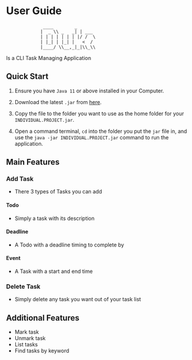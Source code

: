# User Guide
                  ____        _        
                 |  _ \\ _   _| | ___ 
                 | | | | | | | |/ /  \
                 | |_| | |_| |   <  /
                 |____/ \\__,_|_|\\_\\

Is a CLI Task Managing Application
## Quick Start
1. Ensure you have `Java 11` or above installed in your Computer.

2. Download the latest `.jar` from [here](https://github.com/nicholas132000/ip/releases/download/A-Release/INDIVIDUAL.PROJECT.jar).

3. Copy the file to the folder you want to use as the home folder for your `INDIVIDUAL.PROJECT.jar`.

4. Open a command terminal, ```cd``` into the folder you put the `jar` file in, and use the ```java -jar INDIVIDUAL.PROJECT.jar``` command to run the application.


## Main Features
### Add Task
- There 3 types of Tasks you can add
#### Todo
- Simply a task with its description
#### Deadline
-  A Todo with a deadline timing to complete by
#### Event
-  A Task with a start and end time


### Delete Task
- Simply delete any task you want out of your task list

## Additional Features
- Mark task
- Unmark task
- List tasks
- Find tasks by keyword

